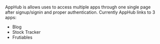 AppHub is allows uses to access multiple apps through one single page after signup/signin and proper authentication. 
Currently AppHub links to 3 apps: 
<ul>
    <li> Blog </li>
    <li> Stock Tracker </li>
    <li> Frutiables </li>
</ul>
